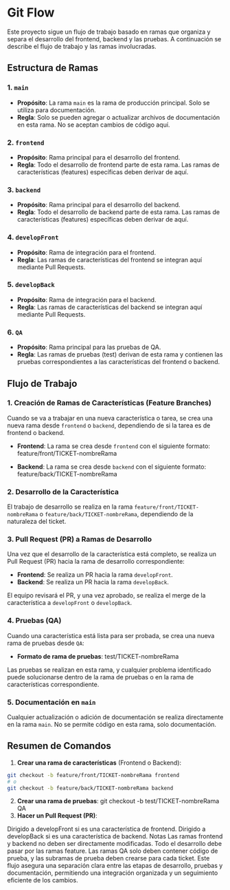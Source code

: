 # Git Flow

Este proyecto sigue un flujo de trabajo basado en ramas que organiza y separa el desarrollo del frontend, backend y las pruebas. A continuación se describe el flujo de trabajo y las ramas involucradas.

## Estructura de Ramas

### 1. **`main`**
- **Propósito**: La rama `main` es la rama de producción principal. Solo se utiliza para documentación.
- **Regla**: Solo se pueden agregar o actualizar archivos de documentación en esta rama. No se aceptan cambios de código aquí.

### 2. **`frontend`**
- **Propósito**: Rama principal para el desarrollo del frontend.
- **Regla**: Todo el desarrollo de frontend parte de esta rama. Las ramas de características (features) específicas deben derivar de aquí.

### 3. **`backend`**
- **Propósito**: Rama principal para el desarrollo del backend.
- **Regla**: Todo el desarrollo de backend parte de esta rama. Las ramas de características (features) específicas deben derivar de aquí.

### 4. **`developFront`**
- **Propósito**: Rama de integración para el frontend.
- **Regla**: Las ramas de características del frontend se integran aquí mediante Pull Requests.

### 5. **`developBack`**
- **Propósito**: Rama de integración para el backend.
- **Regla**: Las ramas de características del backend se integran aquí mediante Pull Requests.

### 6. **`QA`**
- **Propósito**: Rama principal para las pruebas de QA.
- **Regla**: Las ramas de pruebas (test) derivan de esta rama y contienen las pruebas correspondientes a las características del frontend o backend.

## Flujo de Trabajo

### 1. **Creación de Ramas de Características (Feature Branches)**

Cuando se va a trabajar en una nueva característica o tarea, se crea una nueva rama desde `frontend` o `backend`, dependiendo de si la tarea es de frontend o backend.

- **Frontend**: La rama se crea desde `frontend` con el siguiente formato:
feature/front/TICKET-nombreRama


- **Backend**: La rama se crea desde `backend` con el siguiente formato:
feature/back/TICKET-nombreRama


### 2. **Desarrollo de la Característica**

El trabajo de desarrollo se realiza en la rama `feature/front/TICKET-nombreRama` o `feature/back/TICKET-nombreRama`, dependiendo de la naturaleza del ticket.

### 3. **Pull Request (PR) a Ramas de Desarrollo**

Una vez que el desarrollo de la característica está completo, se realiza un Pull Request (PR) hacia la rama de desarrollo correspondiente:

- **Frontend**: Se realiza un PR hacia la rama `developFront`.
- **Backend**: Se realiza un PR hacia la rama `developBack`.

El equipo revisará el PR, y una vez aprobado, se realiza el merge de la característica a `developFront` o `developBack`.

### 4. **Pruebas (QA)**

Cuando una característica está lista para ser probada, se crea una nueva rama de pruebas desde `QA`:

- **Formato de rama de pruebas**:
test/TICKET-nombreRama


Las pruebas se realizan en esta rama, y cualquier problema identificado puede solucionarse dentro de la rama de pruebas o en la rama de características correspondiente.

### 5. **Documentación en `main`**

Cualquier actualización o adición de documentación se realiza directamente en la rama `main`. No se permite código en esta rama, solo documentación.

## Resumen de Comandos

1. **Crear una rama de características** (Frontend o Backend):
 ```bash
 git checkout -b feature/front/TICKET-nombreRama frontend
 # o
 git checkout -b feature/back/TICKET-nombreRama backend
```
2. **Crear una rama de pruebas**:
git checkout -b test/TICKET-nombreRama QA
3. **Hacer un Pull Request (PR)**:

Dirigido a developFront si es una característica de frontend.
Dirigido a developBack si es una característica de backend.
Notas
Las ramas frontend y backend no deben ser directamente modificadas. Todo el desarrollo debe pasar por las ramas feature.
Las ramas QA solo deben contener código de prueba, y las subramas de prueba deben crearse para cada ticket.
Este flujo asegura una separación clara entre las etapas de desarrollo, pruebas y documentación, permitiendo una integración organizada y un seguimiento eficiente de los cambios.